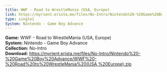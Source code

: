 ```yaml
---
title: WWF - Road to WrestleMania (USA, Europe)
link: https://myrient.erista.me/files/No-Intro/Nintendo%20-%20Game%20Boy%20Advance/WWF%20-%20Road%20to%20WrestleMania%20(USA,%20Europe).zip
type: single1
System: Nintendo - Game Boy Advance
---
```

<b>Game:</b> WWF - Road to WrestleMania (USA, Europe)<br>
<b>System:</b> Nintendo - Game Boy Advance<br>
<b>Collection:</b> No-Intro<br>
<b>Download:</b> https://myrient.erista.me/files/No-Intro/Nintendo%20-%20Game%20Boy%20Advance/WWF%20-%20Road%20to%20WrestleMania%20(USA,%20Europe).zip